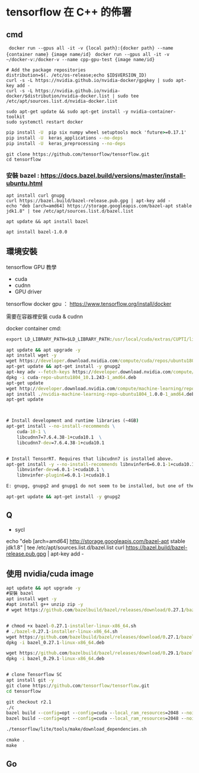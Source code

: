 # tensorflow 在 C++ 的佈署

## cmd

` docker run --gpus all -it -v {local path}:{docker path} --name {container name} {image name/id}`
` docker run --gpus all -it -v ~/docker-v:/docker-v --name cpp-gpu-test {image name/id}`

```
# Add the package repositories
distribution=$(. /etc/os-release;echo $ID$VERSION_ID)
curl -s -L https://nvidia.github.io/nvidia-docker/gpgkey | sudo apt-key add -
curl -s -L https://nvidia.github.io/nvidia-docker/$distribution/nvidia-docker.list | sudo tee /etc/apt/sources.list.d/nvidia-docker.list

sudo apt-get update && sudo apt-get install -y nvidia-container-toolkit
sudo systemctl restart docker
```

```cmd
pip install -U  pip six numpy wheel setuptools mock 'future>=0.17.1'
pip install -U  keras_applications --no-deps
pip install -U  keras_preprocessing --no-deps
```

```
git clone https://github.com/tensorflow/tensorflow.git
cd tensorflow
```

### 安裝 bazel : https://docs.bazel.build/versions/master/install-ubuntu.html

```
apt install curl gnupg
curl https://bazel.build/bazel-release.pub.gpg | apt-key add -
echo "deb [arch=amd64] https://storage.googleapis.com/bazel-apt stable jdk1.8" | tee /etc/apt/sources.list.d/bazel.list
```

```
apt update && apt install bazel
```

```
apt install bazel-1.0.0
```

## 環境安裝

tensorflow GPU 教學

- cuda
- cudnn
- GPU driver

tensorflow docker gpu ： https://www.tensorflow.org/install/docker

需要在容器裡安裝 cuda & cudnn

docker container cmd:

```cmd
export LD_LIBRARY_PATH=$LD_LIBRARY_PATH:/usr/local/cuda/extras/CUPTI/lib64

apt update && apt upgrade -y
apt install wget -y
wget https://developer.download.nvidia.com/compute/cuda/repos/ubuntu1804/x86_64/cuda-repo-ubuntu1804_10.1.243-1_amd64.deb 
apt-get update && apt-get install -y gnupg2
apt-key adv --fetch-keys https://developer.download.nvidia.com/compute/cuda/repos/ubuntu1804/x86_64/7fa2af80.pub
dpkg -i cuda-repo-ubuntu1804_10.1.243-1_amd64.deb
apt-get update
wget http://developer.download.nvidia.com/compute/machine-learning/repos/ubuntu1804/x86_64/nvidia-machine-learning-repo-ubuntu1804_1.0.0-1_amd64.deb
apt install ./nvidia-machine-learning-repo-ubuntu1804_1.0.0-1_amd64.deb
apt-get update



# Install development and runtime libraries (~4GB)
apt-get install --no-install-recommends \
    cuda-10-1 \
    libcudnn7=7.6.4.38-1+cuda10.1  \
    libcudnn7-dev=7.6.4.38-1+cuda10.1


# Install TensorRT. Requires that libcudnn7 is installed above.
apt-get install -y --no-install-recommends libnvinfer6=6.0.1-1+cuda10.1 \
    libnvinfer-dev=6.0.1-1+cuda10.1 \
    libnvinfer-plugin6=6.0.1-1+cuda10.1
```


```cmd
E: gnupg, gnupg2 and gnupg1 do not seem to be installed, but one of them is required for this operation
```

```cmd
apt-get update && apt-get install -y gnupg2
```

## Q

- sycl

echo "deb [arch=amd64] http://storage.googleapis.com/bazel-apt stable jdk1.8" | tee /etc/apt/sources.list.d/bazel.list
curl https://bazel.build/bazel-release.pub.gpg | apt-key add -

## 使用 nvidia/cuda image

```cmd
apt update && apt upgrade -y
#安裝 bazel
apt install wget -y
#apt install g++ unzip zip -y
# wget https://github.com/bazelbuild/bazel/releases/download/0.27.1/bazel-0.27.1-installer-linux-x86_64.sh


# chmod +x bazel-0.27.1-installer-linux-x86_64.sh
# ./bazel-0.27.1-installer-linux-x86_64.sh
wget https://github.com/bazelbuild/bazel/releases/download/0.27.1/bazel_0.27.1-linux-x86_64.deb
dpkg -i bazel_0.27.1-linux-x86_64.deb

wget https://github.com/bazelbuild/bazel/releases/download/0.29.1/bazel_0.29.1-linux-x86_64.deb
dpkg -i bazel_0.29.1-linux-x86_64.deb


# clone Tensorflow SC
apt install git -y
git clone https://github.com/tensorflow/tensorflow.git
cd tensorflow
```



```cmd
git checkout r2.1
./c
bazel build --config=opt --config=cuda --local_ram_resources=2048 --noincompatible_do_not_split_linking_cmdline //tensorflow:libtensorflow_cc.so
bazel build --config=opt --config=cuda --local_ram_resources=2048 --noincompatible_do_not_split_linking_cmdline //tensorflow:libtensorflow_framework.so

./tensorflow/lite/tools/make/download_dependencies.sh 

cmake .
make
```

## Go

```cmd

```
